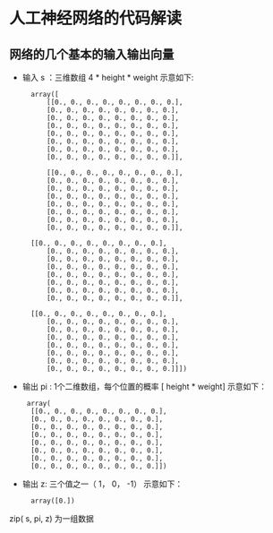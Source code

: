 # 人工神经网络的代码解读

## 网络的几个基本的输入输出向量

* 输入 s ：三维数组 4 * height * weight
  示意如下:

        array([
            [[0., 0., 0., 0., 0., 0., 0., 0.],
            [0., 0., 0., 0., 0., 0., 0., 0.],
            [0., 0., 0., 0., 0., 0., 0., 0.],
            [0., 0., 0., 0., 0., 0., 0., 0.],
            [0., 0., 0., 0., 0., 0., 0., 0.],
            [0., 0., 0., 0., 0., 0., 0., 0.],
            [0., 0., 0., 0., 0., 0., 0., 0.],
            [0., 0., 0., 0., 0., 0., 0., 0.]],

            [[0., 0., 0., 0., 0., 0., 0., 0.],
            [0., 0., 0., 0., 0., 0., 0., 0.],
            [0., 0., 0., 0., 0., 0., 0., 0.],
            [0., 0., 0., 0., 0., 0., 0., 0.],
            [0., 0., 0., 0., 0., 0., 0., 0.],
            [0., 0., 0., 0., 0., 0., 0., 0.],
            [0., 0., 0., 0., 0., 0., 0., 0.],
            [0., 0., 0., 0., 0., 0., 0., 0.]],

        [[0., 0., 0., 0., 0., 0., 0., 0.],
            [0., 0., 0., 0., 0., 0., 0., 0.],
            [0., 0., 0., 0., 0., 0., 0., 0.],
            [0., 0., 0., 0., 0., 0., 0., 0.],
            [0., 0., 0., 0., 0., 0., 0., 0.],
            [0., 0., 0., 0., 0., 0., 0., 0.],
            [0., 0., 0., 0., 0., 0., 0., 0.],
            [0., 0., 0., 0., 0., 0., 0., 0.]],

        [[0., 0., 0., 0., 0., 0., 0., 0.],
            [0., 0., 0., 0., 0., 0., 0., 0.],
            [0., 0., 0., 0., 0., 0., 0., 0.],
            [0., 0., 0., 0., 0., 0., 0., 0.],
            [0., 0., 0., 0., 0., 0., 0., 0.],
            [0., 0., 0., 0., 0., 0., 0., 0.],
            [0., 0., 0., 0., 0., 0., 0., 0.],
            [0., 0., 0., 0., 0., 0., 0., 0.]]])


* 输出 pi : 1个二维数组，每个位置的概率 [ height * weight]
示意如下：

       array(
        [[0., 0., 0., 0., 0., 0., 0., 0.],
        [0., 0., 0., 0., 0., 0., 0., 0.],
        [0., 0., 0., 0., 0., 0., 0., 0.],
        [0., 0., 0., 0., 0., 0., 0., 0.],
        [0., 0., 0., 0., 0., 0., 0., 0.],
        [0., 0., 0., 0., 0., 0., 0., 0.],
        [0., 0., 0., 0., 0., 0., 0., 0.],
        [0., 0., 0., 0., 0., 0., 0., 0.]])

* 输出 z:  三个值之一（ 1， 0， -1） 
示意如下：

        array([0.])

zip( s, pi, z) 为一组数据
